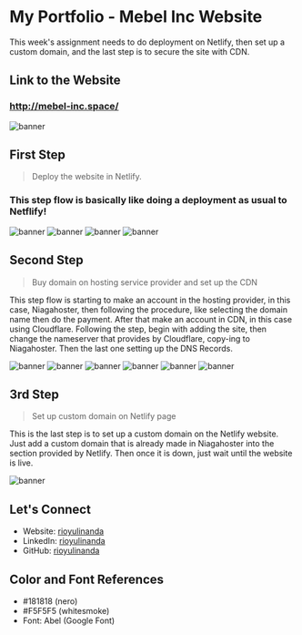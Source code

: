 # My Portfolio - Mebel Inc Website

This week's assignment needs to do deployment on Netlify, then set up a custom domain, and the last step is to secure the site with CDN.

## Link to the Website

### <strong>http://mebel-inc.space/</strong>

![banner](./assets/screenshot-website.png)

## First Step

> Deploy the website in Netlify.

### This step flow is basically like doing a deployment as usual to Netflify!

![banner](<./assets/screenshots/1st%20Step%20(1).png>)
![banner](<./assets/screenshots/1st%20Step%20(2).png>)
![banner](<./assets/screenshots/1st%20Step%20(3).png>)
![banner](<./assets/screenshots/1st%20Step%20(4).png>)

## Second Step

> Buy domain on hosting service provider and set up the CDN

<p>This step flow is starting to make an account in the hosting provider, in this case, Niagahoster, then following the procedure, like selecting the domain name then do the payment. After that make an account in CDN, in this case using Cloudflare. Following the step, begin with adding the site, then change the nameserver that provides by Cloudflare, copy-ing to Niagahoster. Then the last one setting up the DNS Records.</p>

![banner](<./assets/screenshots/2nd Step (1).png>)
![banner](<./assets/screenshots/2nd Step (2).png>)
![banner](<./assets/screenshots/2nd Step (3).png>)
![banner](<./assets/screenshots/2nd Step (4).png>)
![banner](<./assets/screenshots/2nd Step (5).png>)
![banner](<./assets/screenshots/2nd Step (6).png>)

## 3rd Step

> Set up custom domain on Netlify page

<p>This is the last step is to set up a custom domain on the Netlify website. Just add a custom domain that is already made in Niagahoster into the section provided by Netlify. Then once it is down, just wait until the website is live.</p>

![banner](<./assets/screenshots/3rd Step (1).png>)

## Let's Connect

- Website: [rioyulinanda](https://riyul.netlify.app)
- LinkedIn: [rioyulinanda](https://id.linkedin.com/in/rio-y-kurniawan-55293172)
- GitHub: [rioyulinanda](https://github.com/rioyulinanda)

## Color and Font References

- #181818 (nero)
- #F5F5F5 (whitesmoke)
- Font: Abel (Google Font)
